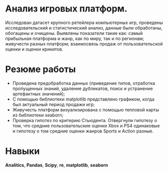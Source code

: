 # Анализ игровых платформ.
Исследован датасет крупного ретейлера компьютерных игр, проведены  исследовательский и статистический анализ, данные были обработаны, обогащены и очищены.  Выявлены показатели такие как: самый прибыльная платформа и жанр, как по миру, так и по регионам; живучести разных платформ; взаимосвязь продаж от пользовательской оценки и оценки крикитов. 

# Резюме работы
- Проведена предобработка данных (приведение типов, отработка пропущенных знаний, удаление дубликатов, поиск и устранение артефактных значений);
- С помощью библиотеки matplotlib представлено графиком, когда был актуальный период продажи игр;
- Живучесть платформ визуализирована с помощью тепловой карты из библиотеки seaborn;
- Проверка гипотез по критерию Стьюдента. Отвергнули гипотезу о том, что средние пользовательские оценки Xbox и PS4 одинаковые и гипотезу о том средние оценки жанров Sports и Action разные. 

# Навыки
__Analitics__, __Pandas__, __Scipy__, __re__, __matplotlib__, __seaborn__
